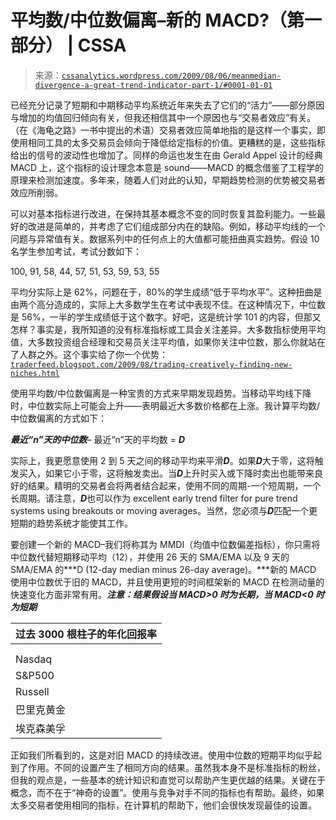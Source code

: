 <!--yml

分类：未分类

日期：2024-05-12 18:51:41

-->

# 平均数/中位数偏离–新的 MACD?（第一部分） | CSSA

> 来源：[`cssanalytics.wordpress.com/2009/08/06/meanmedian-divergence-a-great-trend-indicator-part-1/#0001-01-01`](https://cssanalytics.wordpress.com/2009/08/06/meanmedian-divergence-a-great-trend-indicator-part-1/#0001-01-01)

已经充分记录了短期和中期移动平均系统近年来失去了它们的“活力”——部分原因与增加的均值回归倾向有关，但我还相信其中一个原因也与“交易者效应”有关。（在《海龟之路》一书中提出的术语）交易者效应简单地指的是这样一个事实，即使用相同工具的太多交易员会倾向于降低给定指标的价值。更糟糕的是，这些指标给出的信号的波动性也增加了。同样的命运也发生在由 Gerald Appel 设计的经典 MACD 上，这个指标的设计理念本意是 sound——MACD 的概念借鉴了工程学的原理来检测加速度。多年来，随着人们对此的认知，早期趋势检测的优势被交易者效应所削弱。

可以对基本指标进行改进，在保持其基本概念不变的同时恢复其盈利能力。一些最好的改进是简单的，并考虑了它们组成部分内在的缺陷。例如，移动平均线的一个问题与异常值有关。数据系列中的任何点上的大值都可能扭曲真实趋势。假设 10 名学生参加考试，考试分数如下：

100, 91, 58, 44, 57, 51, 53, 59, 53, 55

平均分实际上是 62%，问题在于，80%的学生成绩“低于平均水平”。这种扭曲是由两个高分造成的，实际上大多数学生在考试中表现不佳。在这种情况下，中位数是 56%，一半的学生成绩低于这个数字。好吧，这是统计学 101 的内容，但那又怎样？事实是，我所知道的没有标准指标或工具会关注差异。大多数指标使用平均值，大多数投资组合经理和交易员关注平均值，如果你关注中位数，那么你就站在了人群之外。这个事实给了你一个优势：[`traderfeed.blogspot.com/2009/08/trading-creatively-finding-new-niches.html`](http://traderfeed.blogspot.com/2009/08/trading-creatively-finding-new-niches.html)

使用平均数/中位数偏离是一种宝贵的方式来早期发现趋势。当移动平均线下降时，中位数实际上可能会上升——表明最近大多数价格都在上涨。我计算平均数/中位数偏离的方式如下：

***最近“n”天的中位数***– 最近“n”天的平均数 = ***D***

实际上，我更愿意使用 2 到 5 天之间的移动平均来平滑***D***。如果***D***大于零，这将触发买入，如果它小于零，这将触发卖出。当***D***上升时买入或下降时卖出也能带来良好的结果。精明的交易者会将两者结合起来，使用不同的周期-一个短周期，一个长周期。请注意，***D***也可以作为 excellent early trend filter for pure trend systems using breakouts or moving averages。当然，您必须与***D***匹配一个更短期的趋势系统才能使其工作。

要创建一个新的 MACD–我们将称其为 MMDI（均值中位数偏差指标），你只需将中位数代替短期移动平均（12），并使用 26 天的 SMA/EMA 以及 9 天的 SMA/EMA 的***D (12-day median minus 26-day average)。***新的 MACD 使用中位数优于旧的 MACD，并且使用更短的时间框架新的 MACD 在检测动量的快速变化方面非常有用。***注意：结果假设当 MACD>0 时为长期，当 MACD<0 时为短期***

| 过去 3000 根柱子的年化回报率 |
| --- |
|   | 新   | 旧 |
|   | MMDI | MACD (sma) |
| Nasdaq | 9.4% | 2.4% |
| S&P500 | 7.5% | 1.0% |
|  Russell | 12.9% | 7.6% |
| 巴里克黄金 | -21.4% | -25.7% |
| 埃克森美孚 | -8.7% | -12.7% |

正如我们所看到的，这是对旧 MACD 的持续改进。使用中位数的短期平均似乎起到了作用。不同的设置产生了相同方向的结果。虽然我本身不是标准指标的粉丝，但我的观点是，一些基本的统计知识和直觉可以帮助产生更优越的结果。关键在于概念，而不在于“神奇的设置”。使用与竞争对手不同的指标也有帮助。最终，如果太多交易者使用相同的指标，在计算机的帮助下，他们会很快发现最佳的设置。
